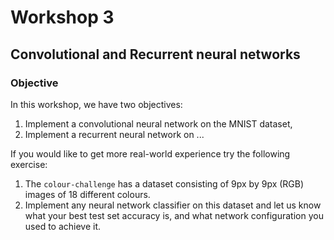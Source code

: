 # Workshop 3

## Convolutional and Recurrent neural networks

### Objective

In this workshop, we have two objectives:

1. Implement a convolutional neural network on the MNIST dataset,
2. Implement a recurrent neural network on ...

If you would like to get more real-world experience try the following exercise:

1. The `colour-challenge` has a dataset consisting of 9px by 9px (RGB) images of 18 different colours.
2. Implement any neural network classifier on this dataset and let us know what your best test set accuracy is, and what network configuration you used to achieve it.


